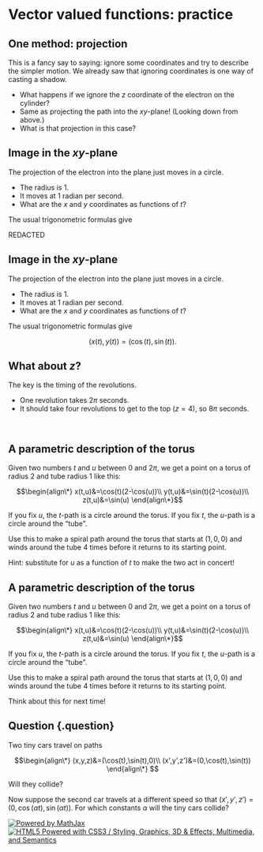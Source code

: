 Vector valued functions: practice
=================================

One method: projection
----------------------

This is a fancy say to saying: ignore some coordinates and try to
describe the simpler motion. We already saw that ignoring coordinates is
one way of casting a shadow.

-   What happens if we ignore the $z$ coordinate of the electron on
    the cylinder?
-   Same as projecting the path into the $xy$-plane! (Looking down
    from above.)
-   What is that projection in this case?

Image in the $xy$-plane
-------------------------

The projection of the electron into the plane just moves in a circle.

-   The radius is $1$.
-   It moves at $1$ radian per second.
-   What are the $x$ and $y$ coordinates as functions of $t$?

The usual trigonometric formulas give

REDACTED

Image in the $xy$-plane
-------------------------

The projection of the electron into the plane just moves in a circle.

-   The radius is $1$.
-   It moves at $1$ radian per second.
-   What are the $x$ and $y$ coordinates as functions of $t$?

The usual trigonometric formulas give

$$(x(t),y(t))=(\cos(t),\sin(t)).$$

What about $z$?
-----------------

The key is the timing of the revolutions.

-   One revolution takes $2\pi$ seconds.
-   It should take four revolutions to get to the top ($z=4$), so
    $8\pi$ seconds.

 

A parametric description of the torus
-------------------------------------

Given two numbers $t$ and $u$ between $0$ and $2\pi$, we get a
point on a torus of radius $2$ and tube radius $1$ like this:

$$\begin{align\*} x(t,u)&=\cos(t)(2-\cos(u))\\
y(t,u)&=\sin(t)(2-\cos(u))\\ z(t,u)&=\sin(u) \end{align\*}$$

If you fix $u$, the $t$-path is a circle around the torus. If you
fix $t$, the $u$-path is a circle around the “tube”.

Use this to make a spiral path around the torus that starts at
$(1,0,0)$ and winds around the tube $4$ times before it returns to
its starting point.

Hint: substitute for $u$ as a function of $t$ to make the two act in
concert!

A parametric description of the torus
-------------------------------------

Given two numbers $t$ and $u$ between $0$ and $2\pi$, we get a
point on a torus of radius $2$ and tube radius $1$ like this:

$$\begin{align\*} x(t,u)&=\cos(t)(2-\cos(u))\\
y(t,u)&=\sin(t)(2-\cos(u))\\ z(t,u)&=\sin(u) \end{align\*}$$

If you fix $u$, the $t$-path is a circle around the torus. If you
fix $t$, the $u$-path is a circle around the “tube”.

Use this to make a spiral path around the torus that starts at
$(1,0,0)$ and winds around the tube $4$ times before it returns to
its starting point.

Think about this for next time!

Question {.question}
--------

Two tiny cars travel on paths

$$\begin{align\*} (x,y,z)&=(\cos(t),\sin(t),0)\\
(x',y',z')&=(0,\cos(t),\sin(t)) \end{align\*} $$

Will they collide?

Now suppose the second car travels at a different speed so that
$(x',y',z')=(0,\cos(\alpha t),\sin(\alpha t))$. For which
constants $\alpha$ will the tiny cars collide?

[![Powered by
MathJax](http://www.mathjax.org/badge.gif "Powered by MathJax")](http://www.mathjax.org/)
[![HTML5 Powered with CSS3 / Styling, Graphics, 3D & Effects,
Multimedia, and
Semantics](http://www.w3.org/html/logo/badge/html5-badge-h-css3-graphics-multimedia-semantics.png "HTML5 Powered with CSS3 / Styling, Graphics, 3D & Effects, Multimedia, and Semantics")](http://www.w3.org/html/logo/)

